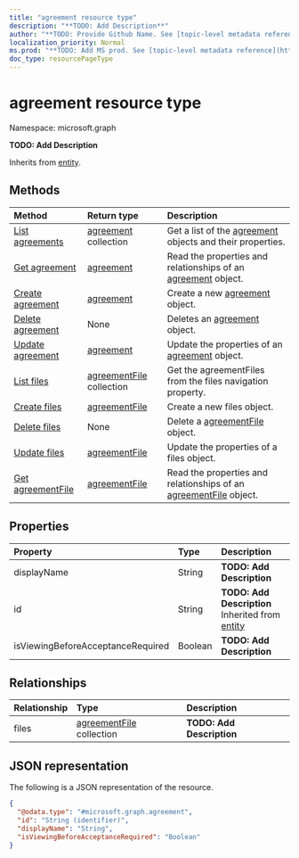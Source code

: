 ```yaml
---
title: "agreement resource type"
description: "**TODO: Add Description**"
author: "**TODO: Provide Github Name. See [topic-level metadata reference](https://msgo.azurewebsites.net/add/document/guidelines/metadata.html#topic-level-metadata)**"
localization_priority: Normal
ms.prod: "**TODO: Add MS prod. See [topic-level metadata reference](https://msgo.azurewebsites.net/add/document/guidelines/metadata.html#topic-level-metadata)**"
doc_type: resourcePageType
---
```


# agreement resource type


Namespace: microsoft.graph

**TODO: Add Description**


Inherits from [entity](../resources/entity.md).

## Methods
|Method|Return type|Description|
|:---|:---|:---|
|[List agreements](../api/agreement-list.md)|[agreement](../resources/agreement.md) collection|Get a list of the [agreement](../resources/agreement.md) objects and their properties.|
|[Get agreement](../api/agreement-get.md)|[agreement](../resources/agreement.md)|Read the properties and relationships of an [agreement](../resources/agreement.md) object.|
|[Create agreement](../api/agreement-post-agreements.md)|[agreement](../resources/agreement.md)|Create a new [agreement](../resources/agreement.md) object.|
|[Delete agreement](../api/agreement-delete.md)|None|Deletes an [agreement](../resources/agreement.md) object.|
|[Update agreement](../api/agreement-update.md)|[agreement](../resources/agreement.md)|Update the properties of an [agreement](../resources/agreement.md) object.|
|[List files](../api/agreement-list-files.md)|[agreementFile](../resources/agreementfile.md) collection|Get the agreementFiles from the files navigation property.|
|[Create files](../api/agreement-post-files.md)|[agreementFile](../resources/agreementfile.md)|Create a new files object.|
|[Delete files](../api/agreement-delete-files.md)|None|Delete a [agreementFile](../resources/agreementfile.md) object.|
|[Update files](../api/agreement-update-files.md)|[agreementFile](../resources/agreementfile.md)|Update the properties of a files object.|
|[Get agreementFile](../api/agreementfile-get.md)|[agreementFile](../resources/agreementfile.md)|Read the properties and relationships of an [agreementFile](../resources/agreementfile.md) object.|

## Properties
|Property|Type|Description|
|:---|:---|:---|
|displayName|String|**TODO: Add Description**|
|id|String|**TODO: Add Description** Inherited from [entity](../resources/entity.md)|
|isViewingBeforeAcceptanceRequired|Boolean|**TODO: Add Description**|

## Relationships
|Relationship|Type|Description|
|:---|:---|:---|
|files|[agreementFile](../resources/agreementfile.md) collection|**TODO: Add Description**|

## JSON representation
The following is a JSON representation of the resource.
<!-- {
  "blockType": "resource",
  "keyProperty": "id",
  "@odata.type": "microsoft.graph.agreement",
  "baseType": "microsoft.graph.entity",
  "openType": false
}
-->
``` json
{
  "@odata.type": "#microsoft.graph.agreement",
  "id": "String (identifier)",
  "displayName": "String",
  "isViewingBeforeAcceptanceRequired": "Boolean"
}
```

